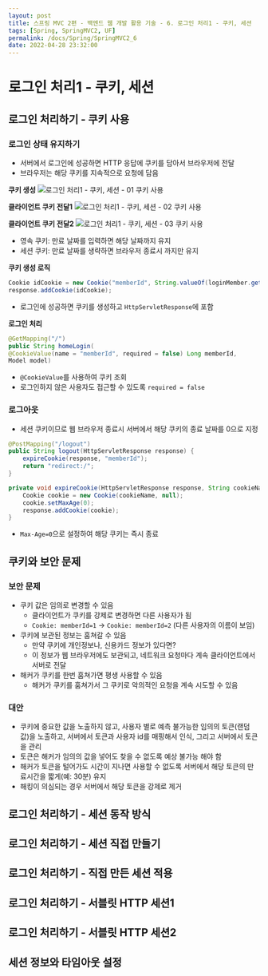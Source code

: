 ```yaml
---
layout: post
title: 스프링 MVC 2편 - 백엔드 웹 개발 활용 기술 - 6. 로그인 처리1 - 쿠키, 세션
tags: [Spring, SpringMVC2, UF]
permalink: /docs/Spring/SpringMVC2_6
date: 2022-04-28 23:32:00
---
```

# 로그인 처리1 - 쿠키, 세션

## 로그인 처리하기 - 쿠키 사용

### 로그인 상태 유지하기

- 서버에서 로그인에 성공하면 HTTP 응답에 쿠키를 담아서 브라우저에 전달
- 브라우저는 해당 쿠키를 지속적으로 요청에 담음

**쿠키 생성**
![로그인 처리1 - 쿠키, 세션 - 01  쿠키 사용](https://user-images.githubusercontent.com/52024566/165963257-e10e5cf3-7304-4ee5-a2ce-db1bbd864c6d.png)

**클라이언트 쿠키 전달1**
![로그인 처리1 - 쿠키, 세션 - 02  쿠키 사용](https://user-images.githubusercontent.com/52024566/165963261-a0389264-99e7-4d00-b45c-e732b8bad614.png)

**클라이언트 쿠키 전달2**
![로그인 처리1 - 쿠키, 세션 - 03  쿠키 사용](https://user-images.githubusercontent.com/52024566/165963263-c75b863a-31db-4044-a143-0482dd397105.png)

- 영속 쿠키: 만료 날짜를 입력하면 해당 날짜까지 유지
- 세션 쿠키: 만료 날짜를 생략하면 브라우저 종료시 까지만 유지

**쿠키 생성 로직**
```java
Cookie idCookie = new Cookie("memberId", String.valueOf(loginMember.getId()));
response.addCookie(idCookie);
```
- 로그인에 성공하면 쿠키를 생성하고 `HttpServletResponse`에 포함

**로그인 처리**
```java
@GetMapping("/")
public String homeLogin(
@CookieValue(name = "memberId", required = false) Long memberId,
Model model)
```
- `@CookieValue`를 사용하여 쿠키 조회
- 로그인하지 않은 사용자도 접근할 수 있도록 `required = false`

### 로그아웃
- 세션 쿠키이므로 웹 브라우저 종료시 서버에서 해당 쿠키의 종료 날짜를 0으로 지정

```java
@PostMapping("/logout")
public String logout(HttpServletResponse response) {
    expireCookie(response, "memberId");
    return "redirect:/";
}

private void expireCookie(HttpServletResponse response, String cookieName) {
    Cookie cookie = new Cookie(cookieName, null);
    cookie.setMaxAge(0);
    response.addCookie(cookie);
}
```
- `Max-Age=0`으로 설정하여 해당 쿠키는 즉시 종료

## 쿠키와 보안 문제

### 보안 문제
- 쿠키 값은 임의로 변경할 수 있음
  - 클라이언트가 쿠키를 강제로 변경하면 다른 사용자가 됨
  - `Cookie: memberId=1` → `Cookie: memberId=2` (다른 사용자의 이름이 보임)
- 쿠키에 보관된 정보는 훔쳐갈 수 있음
  - 만약 쿠키에 개인정보나, 신용카드 정보가 있다면?
  - 이 정보가 웹 브라우저에도 보관되고, 네트워크 요청마다 계속 클라이언트에서 서버로 전달
- 해커가 쿠키를 한번 훔쳐가면 평생 사용할 수 있음
  - 해커가 쿠키를 훔쳐가서 그 쿠키로 악의적인 요청을 계속 시도할 수 있음

### 대안
- 쿠키에 중요한 값을 노출하지 않고, 사용자 별로 예측 불가능한 임의의 토큰(랜덤 값)을 노출하고, 서버에서 토큰과 사용자 id를 매핑해서 인식, 그리고 서버에서 토큰을 관리
- 토큰은 해커가 임의의 값을 넣어도 찾을 수 없도록 예상 불가능 해야 함
- 해커가 토큰을 털어가도 시간이 지나면 사용할 수 없도록 서버에서 해당 토큰의 만료시간을 짧게(예: 30분) 유지
- 해킹이 의심되는 경우 서버에서 해당 토큰을 강제로 제거

## 로그인 처리하기 - 세션 동작 방식

## 로그인 처리하기 - 세션 직접 만들기

## 로그인 처리하기 - 직접 만든 세션 적용

## 로그인 처리하기 - 서블릿 HTTP 세션1

## 로그인 처리하기 - 서블릿 HTTP 세션2

## 세션 정보와 타임아웃 설정